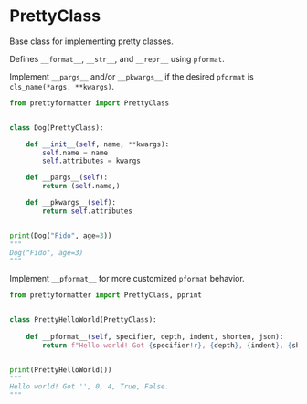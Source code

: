 # PrettyClass

Base class for implementing pretty classes.

Defines `__format__`, `__str__`, and `__repr__` using `pformat`.

Implement `__pargs__` and/or `__pkwargs__` if the desired `pformat` is
`cls_name(*args, **kwargs)`.

```python
from prettyformatter import PrettyClass


class Dog(PrettyClass):

    def __init__(self, name, **kwargs):
        self.name = name
        self.attributes = kwargs

    def __pargs__(self):
        return (self.name,)

    def __pkwargs__(self):
        return self.attributes


print(Dog("Fido", age=3))
"""
Dog("Fido", age=3)
"""
```

Implement `__pformat__` for more customized `pformat` behavior.

```python
from prettyformatter import PrettyClass, pprint


class PrettyHelloWorld(PrettyClass):
    
    def __pformat__(self, specifier, depth, indent, shorten, json):
        return f"Hello world! Got {specifier!r}, {depth}, {indent}, {shorten}, {json}."


print(PrettyHelloWorld())
"""
Hello world! Got '', 0, 4, True, False.
"""
```
